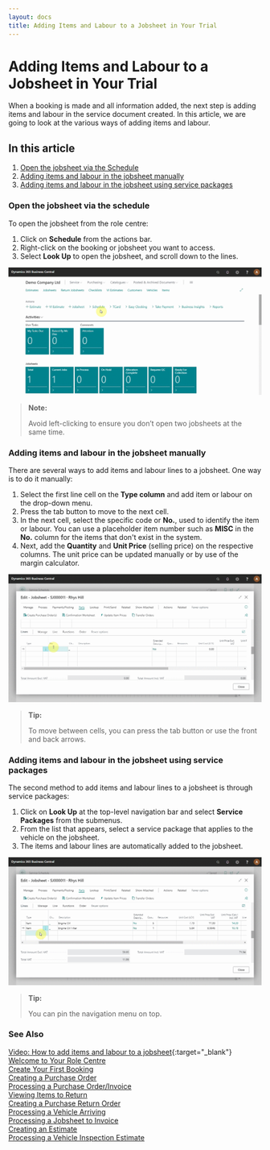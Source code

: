 ```yaml
---
layout: docs
title: Adding Items and Labour to a Jobsheet in Your Trial
---
```


# Adding Items and Labour to a Jobsheet in Your Trial

When a booking is made and all information added, the next step is adding items and labour in the service document created. In this article, we are going to look at the various ways of adding items and labour.

## In this article

1. [Open the jobsheet via the Schedule](#open-the-jobsheet-via-the-schedule)
2. [Adding items and labour in the jobsheet manually](#adding-items-and-labour-in-the-jobsheet-manually)
3. [Adding items and labour in the jobsheet using service packages](#adding-items-and-labour-in-the-jobsheet-using-service-packages)

### Open the jobsheet via the schedule
To open the jobsheet from the role centre:
1. Click on **Schedule** from the actions bar.
2. Right-click on the booking or jobsheet you want to access. 
3. Select **Look Up** to open the jobsheet, and scroll down to the lines.

![](media/garagehive-trial-adding-items-and-labour-to-a-jobsheet1.gif)

> **Note:** 
>
> Avoid left-clicking to ensure you don’t open two jobsheets at the same time.

### Adding items and labour in the jobsheet manually
There are several ways to add items and labour lines to a jobsheet. One way is to do it manually:
1. Select the first line cell on the **Type column** and add item or labour on the drop-down menu.
2. Press the tab button to move to the next cell. 
3. In the next cell, select the specific code or **No.**, used to identify the item or labour. You can use a placeholder item number such as **MISC** in the **No.** column for the items that don't exist in the system.
4. Next, add the **Quantity** and **Unit Price** (selling price) on the respective columns. The unit price can be updated manually or by use of the margin calculator.  

![](media/garagehive-trial-adding-items-and-labour-to-a-jobsheet2.gif)

> **Tip:**
>
> To move between cells, you can press the tab button or use the front and back arrows. 

### Adding items and labour in the jobsheet using service packages
The second method to add items and labour lines to a jobsheet is through service packages:
1. Click on **Look Up** at the top-level navigation bar and select **Service Packages** from the submenus.
2. From the list that appears, select a service package that applies to the vehicle on the jobsheet.
3. The items and labour lines are automatically added to the jobsheet.

![](media/garagehive-trial-adding-items-and-labour-to-a-jobsheet3.gif)

> **Tip:** 
>
> You can pin the navigation menu on top.


### **See Also**

[Video: How to add items and labour to a jobsheet](https://www.youtube.com/watch?v=ABnKqYB4f3A){:target="_blank"} \
[Welcome to Your Role Centre](garagehive-trial-welcome-to-the-role-centre.html) \
[Create Your First Booking](garagehive-trial-creating-your-first-booking.html) \
[Creating a Purchase Order](garagehive-trial-creating-a-purchase-order.html) \
[Processing a Purchase Order/Invoice](garagehive-trial-processing-a-purchase-order.html) \
[Viewing Items to Return](garagehive-trial-viewing-items-to-return.html) \
[Creating a Purchase Return Order](garagehive-trial-creating-a-purchase-return-order.html) \
[Processing a Vehicle Arriving](garagehive-trial-processing-a-vehicle-arriving.html) \
[Processing a Jobsheet to Invoice](garagehive-trial-processing-a-jobsheet-to-invoice.html) \
[Creating an Estimate](garagehive-trial-creating-an-estimate.html) \
[Processing a Vehicle Inspection Estimate](garagehive-trial-processing-a-vehicle-inspection-estimate.html)